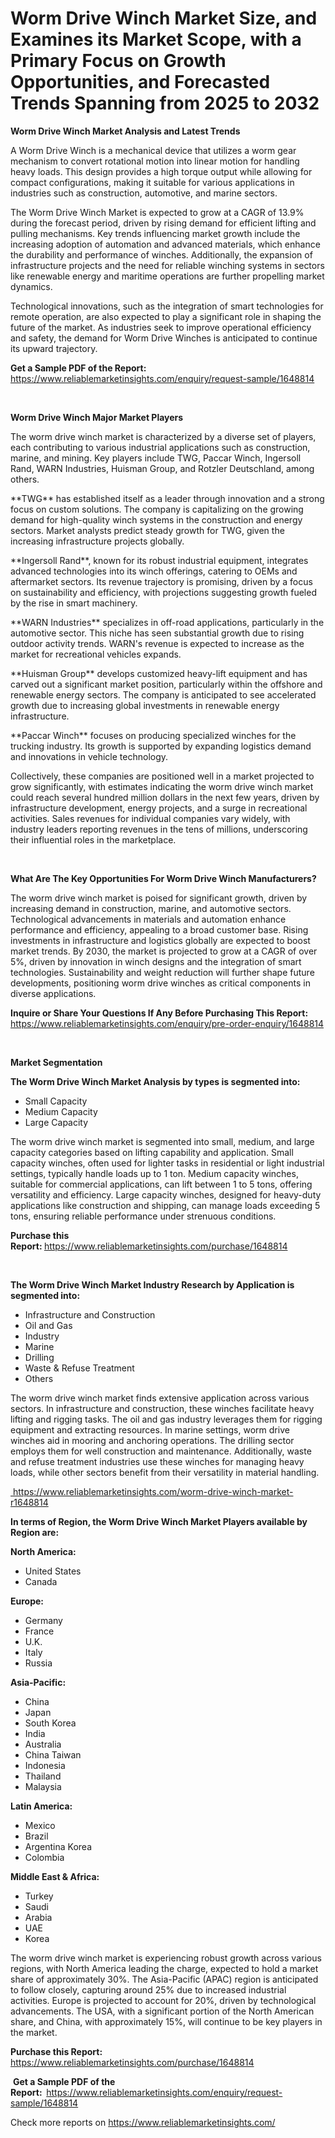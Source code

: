 <p><h1>Worm Drive Winch Market Size, and Examines its Market Scope, with a Primary Focus on Growth Opportunities, and Forecasted Trends Spanning from 2025 to 2032</h1></p><p><strong>Worm Drive Winch Market Analysis and Latest Trends</strong></p>
<p><p>A Worm Drive Winch is a mechanical device that utilizes a worm gear mechanism to convert rotational motion into linear motion for handling heavy loads. This design provides a high torque output while allowing for compact configurations, making it suitable for various applications in industries such as construction, automotive, and marine sectors.</p><p>The Worm Drive Winch Market is expected to grow at a CAGR of 13.9% during the forecast period, driven by rising demand for efficient lifting and pulling mechanisms. Key trends influencing market growth include the increasing adoption of automation and advanced materials, which enhance the durability and performance of winches. Additionally, the expansion of infrastructure projects and the need for reliable winching systems in sectors like renewable energy and maritime operations are further propelling market dynamics. </p><p>Technological innovations, such as the integration of smart technologies for remote operation, are also expected to play a significant role in shaping the future of the market. As industries seek to improve operational efficiency and safety, the demand for Worm Drive Winches is anticipated to continue its upward trajectory.</p></p>
<p><strong>Get a Sample PDF of the Report:&nbsp;</strong> <a href="https://www.reliablemarketinsights.com/enquiry/request-sample/1648814?utm_campaign=2606&utm_medium=2&utm_source=Github&utm_content=ia&utm_term=09042025&utm_id=worm-drive-winch">https://www.reliablemarketinsights.com/enquiry/request-sample/1648814</a></p>
<p>&nbsp;</p>
<p><strong>Worm Drive Winch Major Market Players</strong></p>
<p><p>The worm drive winch market is characterized by a diverse set of players, each contributing to various industrial applications such as construction, marine, and mining. Key players include TWG, Paccar Winch, Ingersoll Rand, WARN Industries, Huisman Group, and Rotzler Deutschland, among others.</p><p>**TWG** has established itself as a leader through innovation and a strong focus on custom solutions. The company is capitalizing on the growing demand for high-quality winch systems in the construction and energy sectors. Market analysts predict steady growth for TWG, given the increasing infrastructure projects globally.</p><p>**Ingersoll Rand**, known for its robust industrial equipment, integrates advanced technologies into its winch offerings, catering to OEMs and aftermarket sectors. Its revenue trajectory is promising, driven by a focus on sustainability and efficiency, with projections suggesting growth fueled by the rise in smart machinery.</p><p>**WARN Industries** specializes in off-road applications, particularly in the automotive sector. This niche has seen substantial growth due to rising outdoor activity trends. WARN's revenue is expected to increase as the market for recreational vehicles expands.</p><p>**Huisman Group** develops customized heavy-lift equipment and has carved out a significant market position, particularly within the offshore and renewable energy sectors. The company is anticipated to see accelerated growth due to increasing global investments in renewable energy infrastructure.</p><p>**Paccar Winch** focuses on producing specialized winches for the trucking industry. Its growth is supported by expanding logistics demand and innovations in vehicle technology.</p><p>Collectively, these companies are positioned well in a market projected to grow significantly, with estimates indicating the worm drive winch market could reach several hundred million dollars in the next few years, driven by infrastructure development, energy projects, and a surge in recreational activities. Sales revenues for individual companies vary widely, with industry leaders reporting revenues in the tens of millions, underscoring their influential roles in the marketplace.</p></p>
<p>&nbsp;</p>
<p><strong>What Are The Key Opportunities For Worm Drive Winch Manufacturers?</strong></p>
<p><p>The worm drive winch market is poised for significant growth, driven by increasing demand in construction, marine, and automotive sectors. Technological advancements in materials and automation enhance performance and efficiency, appealing to a broad customer base. Rising investments in infrastructure and logistics globally are expected to boost market trends. By 2030, the market is projected to grow at a CAGR of over 5%, driven by innovation in winch designs and the integration of smart technologies. Sustainability and weight reduction will further shape future developments, positioning worm drive winches as critical components in diverse applications.</p></p>
<p><strong>Inquire or Share Your Questions If Any Before Purchasing This Report:</strong> <a href="https://www.reliablemarketinsights.com/enquiry/pre-order-enquiry/1648814?utm_campaign=2606&utm_medium=2&utm_source=Github&utm_content=ia&utm_term=09042025&utm_id=worm-drive-winch">https://www.reliablemarketinsights.com/enquiry/pre-order-enquiry/1648814</a></p>
<p>&nbsp;</p>
<p><strong>Market Segmentation</strong></p>
<p><strong>The Worm Drive Winch Market Analysis by types is segmented into:</strong></p>
<p><ul><li>Small Capacity</li><li>Medium Capacity</li><li>Large Capacity</li></ul></p>
<p><p>The worm drive winch market is segmented into small, medium, and large capacity categories based on lifting capability and application. Small capacity winches, often used for lighter tasks in residential or light industrial settings, typically handle loads up to 1 ton. Medium capacity winches, suitable for commercial applications, can lift between 1 to 5 tons, offering versatility and efficiency. Large capacity winches, designed for heavy-duty applications like construction and shipping, can manage loads exceeding 5 tons, ensuring reliable performance under strenuous conditions.</p></p>
<p><strong>Purchase this Report:&nbsp;</strong><a href="https://www.reliablemarketinsights.com/purchase/1648814?utm_campaign=2606&utm_medium=2&utm_source=Github&utm_content=ia&utm_term=09042025&utm_id=worm-drive-winch">https://www.reliablemarketinsights.com/purchase/1648814</a></p>
<p>&nbsp;</p>
<p><strong>The Worm Drive Winch Market Industry Research by Application is segmented into:</strong></p>
<p><ul><li>Infrastructure and Construction</li><li>Oil and Gas</li><li>Industry</li><li>Marine</li><li>Drilling</li><li>Waste & Refuse Treatment</li><li>Others</li></ul></p>
<p><p>The worm drive winch market finds extensive application across various sectors. In infrastructure and construction, these winches facilitate heavy lifting and rigging tasks. The oil and gas industry leverages them for rigging equipment and extracting resources. In marine settings, worm drive winches aid in mooring and anchoring operations. The drilling sector employs them for well construction and maintenance. Additionally, waste and refuse treatment industries use these winches for managing heavy loads, while other sectors benefit from their versatility in material handling.</p></p>
<p><a href="https://www.reliablemarketinsights.com/worm-drive-winch-market-r1648814?utm_campaign=2606&utm_medium=2&utm_source=Github&utm_content=ia&utm_term=09042025&utm_id=worm-drive-winch">&nbsp;https://www.reliablemarketinsights.com/worm-drive-winch-market-r1648814</a></p>
<p><strong>In terms of Region, the Worm Drive Winch Market Players available by Region are:</strong></p>
<p>
    <p> <strong> North America: </strong>
        <ul>
            <li>United States</li>
            <li>Canada</li>
        </ul>
        </p> 
    <p> <strong> Europe: </strong>
        <ul>
            <li>Germany</li>
            <li>France</li>
            <li>U.K.</li>
            <li>Italy</li>
            <li>Russia</li>
        </ul>
        </p> 
    <p> <strong> Asia-Pacific: </strong>
        <ul>
            <li>China</li>
            <li>Japan</li>
            <li>South Korea</li>
            <li>India</li>
            <li>Australia</li>
            <li>China Taiwan</li>
            <li>Indonesia</li>
            <li>Thailand</li>
            <li>Malaysia</li>
        </ul>
        </p> 
    <p> <strong> Latin America: </strong>
        <ul>
            <li>Mexico</li>
            <li>Brazil</li>
            <li>Argentina Korea</li>
            <li>Colombia</li>
        </ul>
        </p> 
    <p> <strong> Middle East & Africa: </strong>
        <ul>
            <li>Turkey</li>
            <li>Saudi</li>
            <li>Arabia</li>
            <li>UAE</li>
            <li>Korea</li>
        </ul>
    </p>
    </p>
<p><p>The worm drive winch market is experiencing robust growth across various regions, with North America leading the charge, expected to hold a market share of approximately 30%. The Asia-Pacific (APAC) region is anticipated to follow closely, capturing around 25% due to increased industrial activities. Europe is projected to account for 20%, driven by technological advancements. The USA, with a significant portion of the North American share, and China, with approximately 15%, will continue to be key players in the market.</p></p>
<p><strong>Purchase this Report: </strong><a href="https://www.reliablemarketinsights.com/purchase/1648814?utm_campaign=2606&utm_medium=2&utm_source=Github&utm_content=ia&utm_term=09042025&utm_id=worm-drive-winch">https://www.reliablemarketinsights.com/purchase/1648814</a></p>
<p>&nbsp;<strong>Get a Sample PDF of the Report:&nbsp;&nbsp;</strong><a href="https://www.reliablemarketinsights.com/enquiry/request-sample/1648814?utm_campaign=2606&utm_medium=2&utm_source=Github&utm_content=ia&utm_term=09042025&utm_id=worm-drive-winch">https://www.reliablemarketinsights.com/enquiry/request-sample/1648814</a></p>
<p><strong></strong></p>
<p>Check more reports on <a href="https://www.reliablemarketinsights.com/?utm_campaign=2606&utm_medium=2&utm_source=Github&utm_content=ia&utm_term=09042025&utm_id=worm-drive-winch">https://www.reliablemarketinsights.com/</a></p>
